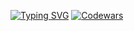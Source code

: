 [![Typing SVG](https://readme-typing-svg.herokuapp.com?lines=QA+Automation+Python)](https://git.io/typing-svg)
[![Codewars](https://img.shields.io/badge/Codewars-B1361E?style=for-the-badge&logo=codewars&logoColor=grey)](https://www.codewars.com/users/LittleGodYo)
